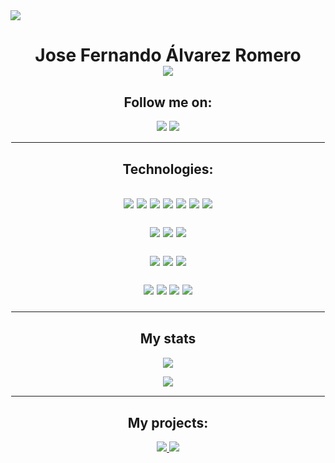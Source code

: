 
<img src="https://img.shields.io/github/followers/joseferalvarez?label=Followers&style=social">
<h1 align="center">Jose Fernando Álvarez Romero
<br>
<img align="center" src="https://readme-typing-svg.herokuapp.com/?font=Jetbrains&color=ffffff&background=0D1117&center=true&vCenter=true&lines=Full-Stack+Developer" style="max-with">
</h1>

<h2 align="center">Follow me on:</h2>
<p align="center">
<p align="center">
  <a href="https://www.linkedin.com/in/jose-fernando-alvarez/"><img src="https://img.shields.io/badge/-LinkedIn-0D1117?style=for-the-badge&logo=linkedin&logoColor=ffffff"></a>
  <a href="https://www.instagram.com/josefer_alvarez" target="_blank"><img src="https://img.shields.io/badge/-Instagram-0D1117?style=for-the-badge&logo=instagram&logoColor=ffffff"></a>
</p>
<hr style="border: 1px solid #ffffff">
<h2 align="center">Technologies: <h2>

<p align="center">
<img src="https://img.shields.io/badge/-HTML5-0D1117?style=for-the-badge&logo=html5&logoColor=ffffff">
<img src="https://img.shields.io/badge/-CSS3-0D1117?style=for-the-badge&logo=css3&logoColor=ffffff">
<img src="https://img.shields.io/badge/-javascript-0D1117?style=for-the-badge&logo=javascript&logoColor=ffffff">
<img src="https://img.shields.io/badge/-nodejs-0D1117?style=for-the-badge&logo=node.js&logoColor=ffffff">
<img src="https://img.shields.io/badge/-vue-0D1117?style=for-the-badge&logo=vue.js&logoColor=ffffff">
<img src="https://img.shields.io/badge/-react-0D1117?style=for-the-badge&logo=react&logoColor=ffffff">
<img src="https://img.shields.io/badge/-sass-0D1117?style=for-the-badge&logo=sass&logoColor=ffffff">
</p>

<p align="center">
<img src="https://img.shields.io/badge/-firebase-0D1117?style=for-the-badge&logo=firebase&logoColor=ffffff">
<img src="https://img.shields.io/badge/-oracle-0D1117?style=for-the-badge&logo=oracle&logoColor=ffffff">
<img src="https://img.shields.io/badge/-sqlite-0D1117?style=for-the-badge&logo=sqlite&logoColor=ffffff">
</p>

<p align="center">
<img src="https://img.shields.io/badge/-git-0D1117?style=for-the-badge&logo=git&logoColor=ffffff">
<img src="https://img.shields.io/badge/-netlify-0D1117?style=for-the-badge&logo=netlify&logoColor=ffffff">
<img src="https://img.shields.io/badge/-bash-0D1117?style=for-the-badge&logo=gnubash&logoColor=ffffff">
</p>
<p align="center">
<img src="https://img.shields.io/badge/-windows-0D1117?style=for-the-badge&logo=windows11&logoColor=ffffff">
<img src="https://img.shields.io/badge/-arch-0D1117?style=for-the-badge&logo=archlinux&logoColor=ffffff">
<img src="https://img.shields.io/badge/-kali-0D1117?style=for-the-badge&logo=kalilinux&logoColor=ffffff">
<img src="https://img.shields.io/badge/-android-0D1117?style=for-the-badge&logo=android&logoColor=ffffff">
</p>

<hr style="border: 1px solid #ffffff">

<h2 align="center">My stats</h2>

<p align="center"><img src="https://github-readme-stats.vercel.app/api?username=joseferalvarez&include_all_commits=true&count_private=true&show_icons=true&line_height=20&&&title_color=ffffff&icon_color=ffffff&text_color=ffffff&bg_color=0D1117">
</p>
<p align="center">
<img src="https://github-readme-stats.vercel.app/api/top-langs/?username=joseferalvarez&layout=compact&langs_count=7&theme=dark">
</p>

<hr style="border: 1px solid #ffffff">

<h2 align="center">My projects:</h2>
<p align="center">
<a href="https://github.com/JoseFerAlvarez/oxygen-shop">
<img src="https://github-readme-stats.vercel.app/api/pin/?username=joseferalvarez&repo=oxygen-shop&bg_color=000000&title_color=ffffff&text_color=ffffff&icon_color=ffffff">
</a>
<a href="https://github.com/buscokompi/web_kompi">
<img src="https://github-readme-stats.vercel.app/api/pin/?username=buscokompi&repo=web_kompi&bg_color=000000&title_color=ffffff&text_color=ffffff&icon_color=ffffff">
</a>
</p>
